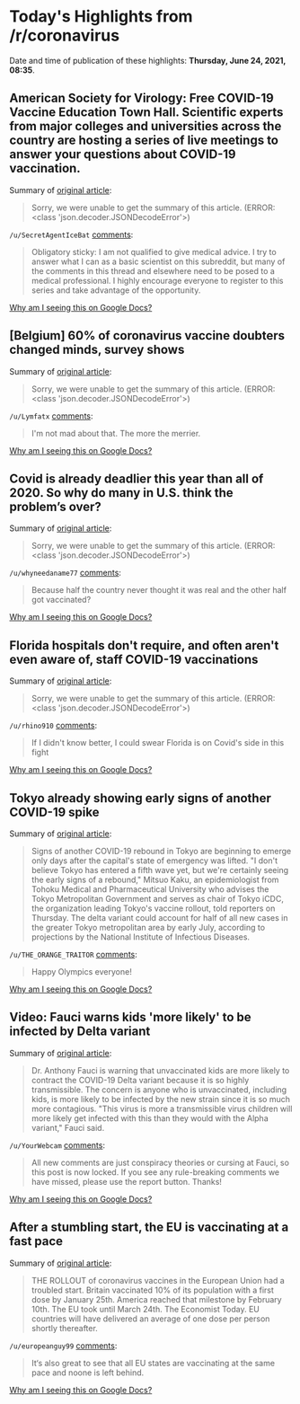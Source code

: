 # Today's Highlights from /r/coronavirus

Date and time of publication of these highlights: **Thursday, June 24, 2021, 08:35**.

## American Society for Virology: Free COVID-19 Vaccine Education Town Hall. Scientific experts from major colleges and universities across the country are hosting a series of live meetings to answer your questions about COVID-19 vaccination.

Summary of [original article](https://asv.org/education/):

> Sorry, we were unable to get the summary of this article. (ERROR: <class 'json.decoder.JSONDecodeError'>)

`/u/SecretAgentIceBat` [comments](https://www.reddit.com/r/Coronavirus/comments/nwyioy/american_society_for_virology_free_covid19/):

> Obligatory sticky: I am not qualified to give medical advice. I try to answer what I can as a basic scientist on this subreddit, but many of the comments in this thread and elsewhere need to be posed to a medical professional. I highly encourage everyone to register to this series and take advantage of the opportunity.

[Why am I seeing this on Google Docs?](https://docs.google.com/document/d/1Dc6We63vOXIZsc0op-Bt4abqkYjXzOigalQqFxmvvbM/edit?usp=sharing)

## [Belgium] 60% of coronavirus vaccine doubters changed minds, survey shows

Summary of [original article](https://www.brusselstimes.com/news/belgium-all-news/health/174996/coronavirus-vaccine-doubters-hesitant-belgium-brussels-wallonia-flanders-ugent-uclouvain-ulb-motivatie-barometer/):

> Sorry, we were unable to get the summary of this article. (ERROR: <class 'json.decoder.JSONDecodeError'>)

`/u/Lymfatx` [comments](https://www.reddit.com/r/Coronavirus/comments/o6xdq5/belgium_60_of_coronavirus_vaccine_doubters/):

> I'm not mad about that. The more the merrier.

[Why am I seeing this on Google Docs?](https://docs.google.com/document/d/1Dc6We63vOXIZsc0op-Bt4abqkYjXzOigalQqFxmvvbM/edit?usp=sharing)

## Covid is already deadlier this year than all of 2020. So why do many in U.S. think the problem’s over?

Summary of [original article](https://www.cnbc.com/2021/06/24/covid-is-deadlier-this-year-than-all-of-2020-why-do-americans-think-its-over.html):

> Sorry, we were unable to get the summary of this article. (ERROR: <class 'json.decoder.JSONDecodeError'>)

`/u/whyneedaname77` [comments](https://www.reddit.com/r/Coronavirus/comments/o6y3r2/covid_is_already_deadlier_this_year_than_all_of/):

> Because half the country never thought it was real and the other half got vaccinated?

[Why am I seeing this on Google Docs?](https://docs.google.com/document/d/1Dc6We63vOXIZsc0op-Bt4abqkYjXzOigalQqFxmvvbM/edit?usp=sharing)

## Florida hospitals don't require, and often aren't even aware of, staff COVID-19 vaccinations

Summary of [original article](https://www.news-press.com/story/news/2021/06/24/florida-hospital-staff-covid-19-vaccination-numbers-continue-lag/7634591002/):

> Sorry, we were unable to get the summary of this article. (ERROR: <class 'json.decoder.JSONDecodeError'>)

`/u/rhino910` [comments](https://www.reddit.com/r/Coronavirus/comments/o6zjam/florida_hospitals_dont_require_and_often_arent/):

> If I didn't know better, I could swear Florida is on Covid's side in this fight

[Why am I seeing this on Google Docs?](https://docs.google.com/document/d/1Dc6We63vOXIZsc0op-Bt4abqkYjXzOigalQqFxmvvbM/edit?usp=sharing)

## Tokyo already showing early signs of another COVID-19 spike

Summary of [original article](https://www.japantimes.co.jp/news/2021/06/24/national/tokyo-covid-cases-rebound/):

> Signs of another COVID-19 rebound in Tokyo are beginning to emerge only days after the capital's state of emergency was lifted. "I don't believe Tokyo has entered a fifth wave yet, but we're certainly seeing the early signs of a rebound," Mitsuo Kaku, an epidemiologist from Tohoku Medical and Pharmaceutical University who advises the Tokyo Metropolitan Government and serves as chair of Tokyo iCDC, the organization leading Tokyo's vaccine rollout, told reporters on Thursday. The delta variant could account for half of all new cases in the greater Tokyo metropolitan area by early July, according to projections by the National Institute of Infectious Diseases.

`/u/THE_ORANGE_TRAITOR` [comments](https://www.reddit.com/r/Coronavirus/comments/o6ytuf/tokyo_already_showing_early_signs_of_another/):

> Happy Olympics everyone!

[Why am I seeing this on Google Docs?](https://docs.google.com/document/d/1Dc6We63vOXIZsc0op-Bt4abqkYjXzOigalQqFxmvvbM/edit?usp=sharing)

## Video: Fauci warns kids 'more likely' to be infected by Delta variant

Summary of [original article](https://www.boston.com/news/coronavirus/2021/06/23/anthony-fauci-delta-variant-kids/):

> Dr. Anthony Fauci is warning that unvaccinated kids are more likely to contract the COVID-19 Delta variant because it is so highly transmissible. The concern is anyone who is unvaccinated, including kids, is more likely to be infected by the new strain since it is so much more contagious. "This virus is more a transmissible virus children will more likely get infected with this than they would with the Alpha variant," Fauci said.

`/u/YourWebcam` [comments](https://www.reddit.com/r/Coronavirus/comments/o6f2v6/video_fauci_warns_kids_more_likely_to_be_infected/):

> All new comments are just conspiracy theories or cursing at Fauci, so this post is now locked. If you see any rule-breaking comments we have missed, please use the report button. Thanks!

[Why am I seeing this on Google Docs?](https://docs.google.com/document/d/1Dc6We63vOXIZsc0op-Bt4abqkYjXzOigalQqFxmvvbM/edit?usp=sharing)

## After a stumbling start, the EU is vaccinating at a fast pace

Summary of [original article](https://www.economist.com/graphic-detail/2021/06/23/after-a-stumbling-start-the-eu-is-vaccinating-at-a-fast-pace):

> THE ROLLOUT of coronavirus vaccines in the European Union had a troubled start. Britain vaccinated 10% of its population with a first dose by January 25th. America reached that milestone by February 10th. The EU took until March 24th. The Economist Today. EU countries will have delivered an average of one dose per person shortly thereafter.

`/u/europeanguy99` [comments](https://www.reddit.com/r/Coronavirus/comments/o6wvmf/after_a_stumbling_start_the_eu_is_vaccinating_at/):

> It‘s also great to see that all EU states are vaccinating at the same pace and noone is left behind.

[Why am I seeing this on Google Docs?](https://docs.google.com/document/d/1Dc6We63vOXIZsc0op-Bt4abqkYjXzOigalQqFxmvvbM/edit?usp=sharing)


